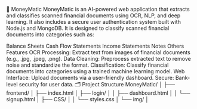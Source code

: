 💸 MoneyMatic
MoneyMatic is an AI-powered web application that extracts and classifies scanned financial documents using OCR, NLP, and deep learning. It also includes a secure user authentication system built with Node.js and MongoDB. It is designed to classify scanned financial documents into categories such as:

Balance Sheets
Cash Flow Statements
Income Statements
Notes
Others
Features
OCR Processing: Extract text from images of financial documents (e.g., .jpg, .jpeg, .png).
Data Cleaning: Preprocess extracted text to remove noise and standardize the format.
Classification: Classify financial documents into categories using a trained machine learning model.
Web Interface: Upload documents via a user-friendly dashboard.
Secure: Bank-level security for user data.
🗂️ Project Structure
MoneyMatic/
│
├── frontend/
│   ├── index.html
│   ├── login/
│   │   ├── dashboard.html
│   │   └── signup.html
│   ├── CSS/
│   │   └── styles.css
│   └── img/
│


